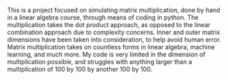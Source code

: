 This is a project focused on simulating matrix multiplication, done by hand in a linear algebra course, through means of coding in python.
The multiplication takes the dot product approach, as opposed to the linear combination approach due to complexity concerns.
Inner and outer matrix dimensions have been taken into consideration, to help avoid human error.
Matrix multiplication takes on countless forms in linear algebra, machine learning, and much more.
My code is very limited in the dimension of multiplication possible, and struggles with anything larger than a multiplication of 100 by 100 by another 100 by 100.
